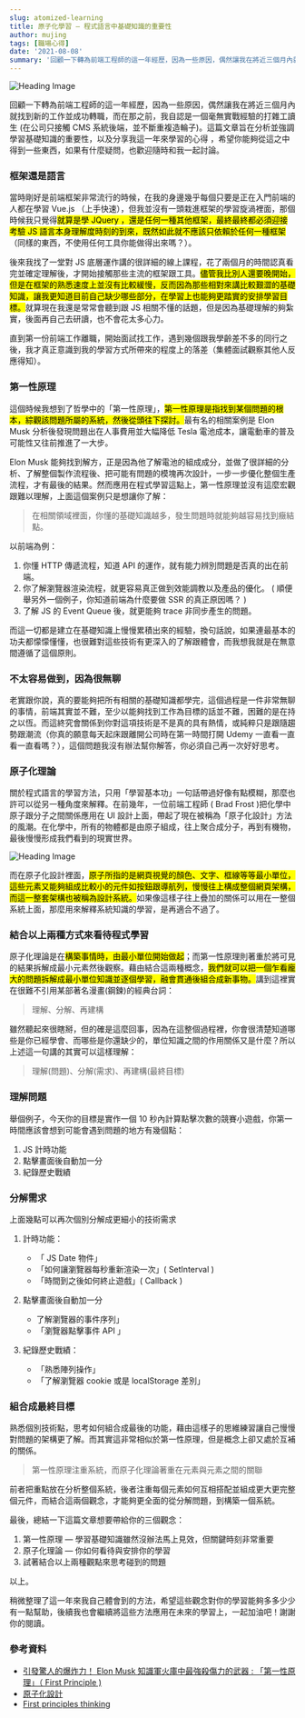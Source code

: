 ```yaml
---
slug: atomized-learning
title: 原子化學習 — 程式語言中基礎知識的重要性
author: mujing
tags: [職場心得]
date: '2021-08-08'
summary: '回顧一下轉為前端工程師的這一年經歷，因為一些原因，偶然讓我在將近三個月內就找到新的工作並成功轉職，而在那之前，我自認是一個毫無實戰經驗的打雜工讀生 (在公司只接觸 CMS 系統後端，並不斷重複造輪子)。這篇文章旨在分析並強調學習基礎知識的重要性，以及分享我這一年來學習的心得 ，希望你能夠從這之中得到一些東西，如果有什麼疑問，也歡迎隨時和我一起討論。'
---
```


![Heading Image](/static/images/blog/working/atomized-learning/atomized-learning-head.png)

回顧一下轉為前端工程師的這一年經歷，因為一些原因，偶然讓我在將近三個月內就找到新的工作並成功轉職，而在那之前，我自認是一個毫無實戰經驗的打雜工讀生 (在公司只接觸 CMS 系統後端，並不斷重複造輪子)。這篇文章旨在分析並強調學習基礎知識的重要性，以及分享我這一年來學習的心得 ，希望你能夠從這之中得到一些東西，如果有什麼疑問，也歡迎隨時和我一起討論。

### 框架還是語言

當時剛好是前端框架非常流行的時候，在我的身邊幾乎每個只要是正在入門前端的人都在學習 Vue.js （上手快速），但我並沒有一頭栽進框架的學習旋渦裡面，那個時候我只覺得<mark>就算是學 JQuery ，還是任何一種其他框架，最終最終都必須迎接考驗 JS 語言本身理解度時刻的到來，既然如此就不應該只依賴於任何一種框架</mark>（同樣的東西，不使用任何工具你能做得出來嗎？）。

後來我找了一堂對 JS 底層運作講的很詳細的線上課程，花了兩個月的時間認真看完並確定理解後，才開始接觸那些主流的框架跟工具。<mark>儘管我比別人還要晚開始，但是在框架的熟悉速度上並沒有比較緩慢，反而因為那些相對來講比較艱澀的基礎知識，讓我更知道目前自己缺少哪些部分，在學習上也能夠更踏實的安排學習目標。</mark>就算現在我還是常常會聽到跟 JS 相關不懂的話題，但是因為基礎理解的夠紮實，後面再自己去研讀，也不會花太多心力。

直到第一份前端工作離職，開始面試找工作，遇到幾個跟我學齡差不多的同行之後，我才真正意識到我的學習方式所帶來的程度上的落差（集體面試觀察其他人反應得知）。

### 第一性原理

這個時候我想到了哲學中的「第一性原理」，<mark>第一性原理是指找到某個問題的根本，綜觀該問題所屬的系統，然後從頭往下探討。</mark>最有名的相關案例是 Elon Musk 分析後發現問題出在人事費用並大幅降低 Tesla 電池成本，讓電動車的普及可能性又往前推進了一大步。

Elon Musk 能夠找到解方，正是因為他了解電池的組成成分，並做了很詳細的分析、了解整個製作流程後、把可能有問題的模塊再次設計，一步一步優化整個生產流程，才有最後的結果。然而應用在程式學習這點上，第一性原理並沒有這麼宏觀跟難以理解，上面這個案例只是想讓你了解：

> 在相關領域裡面，你懂的基礎知識越多，發生問題時就能夠越容易找到癥結點。

以前端為例：

1. 你懂 HTTP 傳遞流程，知道 API 的運作，就有能力辨別問題是否真的出在前端。
2. 你了解瀏覽器渲染流程，就更容易真正做到效能調教以及產品的優化。 ( 順便舉另外一個例子，你知道前端為什麼要做 SSR 的真正原因嗎？ )
3. 了解 JS 的 Event Queue 後，就更能夠 trace 非同步產生的問題。

而這一切都是建立在基礎知識上慢慢累積出來的經驗，換句話說，如果連最基本的功夫都懞懞懂懂，也很難對這些技術有更深入的了解跟體會，而我想我就是在無意間遵循了這個原則。

### 不太容易做到，因為很無聊

老實跟你說，真的要能夠把所有相關的基礎知識都學完，這個過程是一件非常無聊的事情，前端其實並不難，至少以能夠找到工作為目標的話並不難，困難的是在持之以恆。而這終究會關係到你對這項技術是不是真的具有熱情，或純粹只是跟隨趨勢跟潮流（你真的願意每天起床跟離開公司時在第一時間打開 Udemy 一直看一直看一直看嗎？），這個問題我沒有辦法幫你解答，你必須自己再一次好好思考。

### 原子化理論

關於程式語言的學習方法，只用「學習基本功」一句話帶過好像有點模糊，那麼也許可以從另一種角度來解釋。在前幾年，一位前端工程師 ( Brad Frost )把化學中原子跟分子之間關係應用在 UI 設計上面，帶起了現在被稱為「原子化設計」方法的風潮。在化學中，所有的物體都是由原子組成，往上聚合成分子，再到有機物，最後慢慢形成我們看到的現實世界。

![Heading Image](/static/images/blog/working/atomized-learning/atomized-learning-design.png)

而在原子化設計裡面，<mark>原子所指的是網頁視覺的顏色、文字、框線等等最小單位，這些元素又能夠組成比較小的元件如按鈕跟導航列，慢慢往上構成整個網頁架構，而這一整套架構也被稱為設計系統。</mark>如果像這樣子往上疊加的關係可以用在一整個系統上面，那麼用來解釋系統知識的學習，是再適合不過了。

### 結合以上兩種方式來看待程式學習

原子化理論是在<mark>構築事情時，由最小單位開始做起</mark>；而第一性原理則著重於將可見的結果拆解成最小元素然後觀察。藉由結合這兩種概念，<mark>我們就可以把一個乍看龐大的問題拆解成最小單位知識並逐個學習，融會貫通後組合成新事物。</mark>講到這裡實在很難不引用某部著名漫畫(鋼鍊)的經典台詞：

> 理解、分解、再建構

雖然聽起來很瞎掰，但的確是這麼回事，因為在這整個過程裡，你會很清楚知道哪些是你已經學會、而哪些是你還缺少的，單位知識之間的作用關係又是什麼？所以上述這一句講的其實可以這樣理解：

> 理解(問題)、分解(需求)、再建構(最終目標)

### 理解問題

舉個例子，今天你的目標是實作一個 10 秒內計算點擊次數的競賽小遊戲，你第一時間應該會想到可能會遇到問題的地方有幾個點：

1. JS 計時功能
2. 點擊畫面後自動加一分
3. 紀錄歷史戰績

### 分解需求

上面幾點可以再次個別分解成更細小的技術需求

1. 計時功能：

   - 「 JS Date 物件」
   - 「如何讓瀏覽器每秒重新渲染一次」( SetInterval )
   - 「時間到之後如何終止遊戲」( Callback )

2. 點擊畫面後自動加一分

   - 了解瀏覽器的事件序列」
   - 「瀏覽器點擊事件 API 」

3. 紀錄歷史戰績：

   - 「熟悉陣列操作」
   - 「了解瀏覽器 cookie 或是 localStorage 差別」

### 組合成最終目標

熟悉個別技術點，思考如何組合成最後的功能，藉由這樣子的思維練習讓自己慢慢對問題的架構更了解。而其實這非常相似於第一性原理，但是概念上卻又處於互補的關係。

> 第一性原理注重系統，而原子化理論著重在元素與元素之間的關聯

前者把重點放在分析整個系統，後者注重每個元素如何互相搭配並組成更大更完整個元件，而結合這兩個觀念，才能夠更全面的從分解問題，到構築一個系統。

最後，總結一下這篇文章想要帶給你的三個觀念：

1. 第一性原理 — 學習基礎知識雖然沒辦法馬上見效，但關鍵時刻非常重要
2. 原子化理論 — 你如何看待與安排你的學習
3. 試著結合以上兩種觀點來思考碰到的問題

以上。

稍微整理了這一年來我自己體會到的方法，希望這些觀念對你的學習能夠多多少少有一點幫助，後續我也會繼續將這些方法應用在未來的學習上，一起加油吧！謝謝你的閱讀。

### 參考資料

- [引發驚人的爆炸力！ Elon Musk 知識軍火庫中最強殺傷力的武器 : 「第一性原理」（ First Principle )](https://medium.com/gurugurugo/%E5%BC%95%E7%99%BC%E9%A9%9A%E4%BA%BA%E7%9A%84%E7%88%86%E7%82%B8%E5%8A%9B-%E9%8B%BC%E9%90%B5%E4%BA%BA-elon-musk-%E7%9F%A5%E8%AD%98%E8%BB%8D%E7%81%AB%E5%BA%AB%E4%B8%AD%E6%9C%80%E5%BC%B7%E6%AE%BA%E5%82%B7%E5%8A%9B%E7%9A%84%E6%AD%A6%E5%99%A8-%E7%AC%AC%E4%B8%80%E6%80%A7%E5%8E%9F%E7%90%86-first-principle-80de738799ce)
- [原子化設計](https://www.uisdc.com/atomic-design-theory)
- [First principles thinking](https://jamesclear.com/first-principles)
